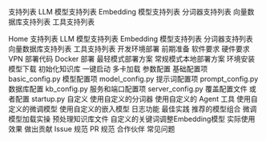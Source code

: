 支持列表
    LLM 模型支持列表
    Embedding 模型支持列表
    分词器支持列表
    向量数据库支持列表
    工具支持列表


Home
支持列表
LLM 模型支持列表
Embedding 模型支持列表
分词器支持列表
向量数据库支持列表
工具支持列表
开发环境部署
前期准备
软件要求
硬件要求
VPN
部署代码
Docker 部署
最轻模式部署方案
常规模式本地部署方案
环境安装
模型下载
初始化知识库
一键启动
多卡加载
参数配置
基础配置项 basic_config.py
模型配置项 model_config.py
提示词配置项 prompt_config.py
数据库配置 kb_config.py
服务和端口配置项 server_config.py
覆盖配置文件 或者配置 startup.py
自定义
使用自定义的分词器
使用自定义的 Agent 工具
使用自定义的微调模型
使用自定义的嵌入模型
日志功能
最佳实践
推荐的模型组合
微调模型加载实操
预处理知识库文件
自定义的关键词调整Embedding模型
实际使用效果
做出贡献
Issue 规范
PR 规范
合作伙伴
常见问题